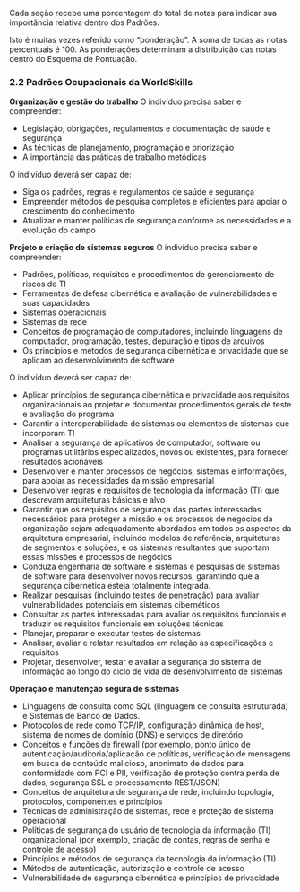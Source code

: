 Cada seção recebe uma porcentagem do total de notas para indicar sua importância relativa dentro dos Padrões.

Isto é muitas vezes referido como “ponderação”. A soma de todas as notas percentuais é 100. As ponderações determinam a distribuição das notas dentro do Esquema de Pontuação.

### 2.2 Padrões Ocupacionais da WorldSkills

**Organização e gestão do trabalho**
O indivíduo precisa saber e compreender:
- Legislação, obrigações, regulamentos e documentação de saúde e segurança
- As técnicas de planejamento, programação e priorização
- A importância das práticas de trabalho metódicas

O indivíduo deverá ser capaz de:
- Siga os padrões, regras e regulamentos de saúde e segurança
- Empreender métodos de pesquisa completos e eficientes para apoiar o crescimento do conhecimento
- Atualizar e manter políticas de segurança conforme as necessidades e a evolução do campo


**Projeto e criação de sistemas seguros**
O indivíduo precisa saber e compreender:
- Padrões, políticas, requisitos e procedimentos de gerenciamento de riscos de TI
- Ferramentas de defesa cibernética e avaliação de vulnerabilidades e suas capacidades
- Sistemas operacionais
- Sistemas de rede
- Conceitos de programação de computadores, incluindo linguagens de computador, programação, testes, depuração e tipos de arquivos
- Os princípios e métodos de segurança cibernética e privacidade que se aplicam ao desenvolvimento de software

O indivíduo deverá ser capaz de:
- Aplicar princípios de segurança cibernética e privacidade aos requisitos organizacionais ao projetar e documentar procedimentos gerais de teste e avaliação do programa
- Garantir a interoperabilidade de sistemas ou elementos de sistemas que incorporam TI
- Analisar a segurança de aplicativos de computador, software ou programas utilitários especializados, novos ou existentes, para fornecer resultados acionáveis
- Desenvolver e manter processos de negócios, sistemas e informações, para apoiar as necessidades da missão empresarial
- Desenvolver regras e requisitos de tecnologia da informação (TI) que descrevam arquiteturas básicas e alvo
- Garantir que os requisitos de segurança das partes interessadas necessários para proteger a missão e os processos de negócios da organização sejam adequadamente abordados em todos os aspectos da arquitetura empresarial, incluindo modelos de referência, arquiteturas de segmentos e soluções, e os sistemas resultantes que suportam essas missões e processos de negócios
- Conduza engenharia de software e sistemas e pesquisas de sistemas de software para desenvolver novos recursos, garantindo que a segurança cibernética esteja totalmente integrada.
- Realizar pesquisas (incluindo testes de penetração) para avaliar vulnerabilidades potenciais em sistemas cibernéticos
- Consultar as partes interessadas para avaliar os requisitos funcionais e traduzir os requisitos funcionais em soluções técnicas
- Planejar, preparar e executar testes de sistemas
- Analisar, avaliar e relatar resultados em relação às especificações e requisitos
- Projetar, desenvolver, testar e avaliar a segurança do sistema de informação ao longo do ciclo de vida de desenvolvimento de sistemas

**Operação e manutenção segura de sistemas**
- Linguagens de consulta como SQL (linguagem de consulta estruturada) e Sistemas de Banco de Dados.
- Protocolos de rede como TCP/IP, configuração dinâmica de host, sistema de nomes de domínio (DNS) e serviços de diretório
- Conceitos e funções de firewall (por exemplo, ponto único de autenticação/auditoria/aplicação de políticas, verificação de mensagens em busca de conteúdo malicioso, anonimato de dados para conformidade com PCI e PII, verificação de proteção contra perda de dados, segurança SSL e processamento REST/JSON)
- Conceitos de arquitetura de segurança de rede, incluindo topologia, protocolos, componentes e princípios
- Técnicas de administração de sistemas, rede e proteção de sistema operacional
- Políticas de segurança do usuário de tecnologia da informação (TI) organizacional (por exemplo, criação de contas, regras de senha e controle de acesso)
- Princípios e métodos de segurança da tecnologia da informação (TI)
- Métodos de autenticação, autorização e controle de acesso
- Vulnerabilidade de segurança cibernética e princípios de privacidade
































































